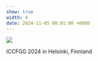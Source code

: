 ```yaml
---
show: true
width: 4
date: 2024-11-05 00:01:00 +0800
---
```

<div>
    <img data-src="{{ '/assets/images/photos/helsinki2024_cropped.jpg' | relative_url }}" class="lazy w-100 rounded" src="{{ '/assets/images/photos/helsinki2024_cropped.jpg' | relative_url }}">
  <div class="card-body">
    <p class="card-text">
      ICCFGG 2024 in Helsinki, Finnland
    </p>
  </div>
</div>
